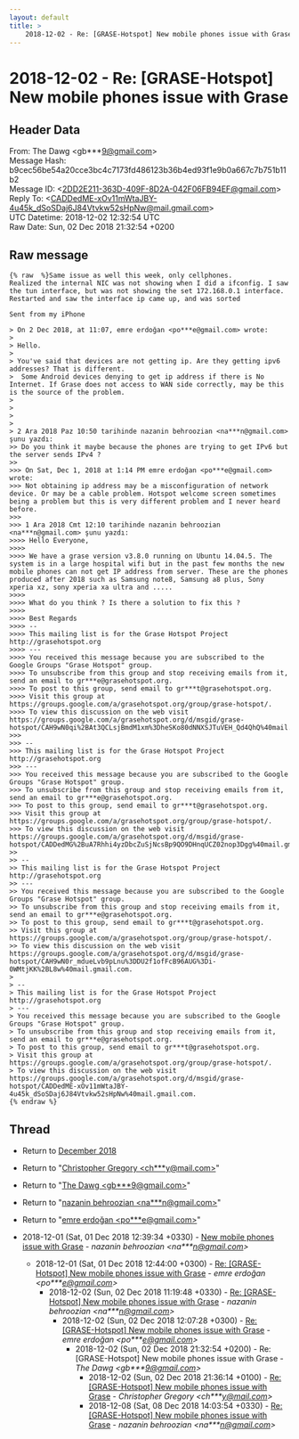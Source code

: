 ```yaml
---
layout: default
title: >
    2018-12-02 - Re: [GRASE-Hotspot] New mobile phones issue with Grase
---
```


# 2018-12-02 - Re: [GRASE-Hotspot] New mobile phones issue with Grase

## Header Data

From: The Dawg \<gb***9@gmail.com\><br>
Message Hash: b9cec56be54a20cce3bc4c7173fd486123b36b4ed93f1e9b0a667c7b751b11b2<br>
Message ID: \<2DD2E211-363D-409F-8D2A-042F06FB94EF@gmail.com\><br>
Reply To: \<CADDedME-xOv11mWtaJBY-4u45k_dSoSDaj6J84Vtvkw52sHpNw@mail.gmail.com\><br>
UTC Datetime: 2018-12-02 12:32:54 UTC<br>
Raw Date: Sun, 02 Dec 2018 21:32:54 +0200<br>

## Raw message

```
{% raw  %}Same issue as well this week, only cellphones.
Realized the internal NIC was not showing when I did a ifconfig. I saw the tun interface, but was not showing the set 172.168.0.1 interface. Restarted and saw the interface ip came up, and was sorted

Sent from my iPhone

> On 2 Dec 2018, at 11:07, emre erdoğan <po***e@gmail.com> wrote:
> 
> Hello.
> 
> You've said that devices are not getting ip. Are they getting ipv6 addresses? That is different. 
>  Some Android devices denying to get ip address if there is No Internet. If Grase does not access to WAN side correctly, may be this is the source of the problem. 
> 
> 
> 
> 
> 2 Ara 2018 Paz 10:50 tarihinde nazanin behroozian <na***n@gmail.com> şunu yazdı:
>> Do you think it maybe because the phones are trying to get IPv6 but the server sends IPv4 ? 
>> 
>>> On Sat, Dec 1, 2018 at 1:14 PM emre erdoğan <po***e@gmail.com> wrote:
>>> Not obtaining ip address may be a misconfiguration of network device. Or may be a cable problem. Hotspot welcome screen sometimes being a problem but this is very different problem and I never heard before. 
>>> 
>>> 1 Ara 2018 Cmt 12:10 tarihinde nazanin behroozian <na***n@gmail.com> şunu yazdı:
>>>> Hello Everyone,
>>>> 
>>>> We have a grase version v3.8.0 running on Ubuntu 14.04.5. The system is in a large hospital wifi but in the past few months the new mobile phones can not get IP address from server. These are the phones produced after 2018 such as Samsung note8, Samsung a8 plus, Sony xperia xz, sony xperia xa ultra and .....
>>>> 
>>>> What do you think ? Is there a solution to fix this ?
>>>> 
>>>> Best Regards
>>>> -- 
>>>> This mailing list is for the Grase Hotspot Project http://grasehotspot.org
>>>> --- 
>>>> You received this message because you are subscribed to the Google Groups "Grase Hotspot" group.
>>>> To unsubscribe from this group and stop receiving emails from it, send an email to gr***e@grasehotspot.org.
>>>> To post to this group, send email to gr***t@grasehotspot.org.
>>>> Visit this group at https://groups.google.com/a/grasehotspot.org/group/grase-hotspot/.
>>>> To view this discussion on the web visit https://groups.google.com/a/grasehotspot.org/d/msgid/grase-hotspot/CAH9wN0qi%2BAt3QCLsjBmdM1xm%3DheSKo80dNNXSJTuVEH_Qd4QhQ%40mail.gmail.com.
>>> 
>>> -- 
>>> This mailing list is for the Grase Hotspot Project http://grasehotspot.org
>>> --- 
>>> You received this message because you are subscribed to the Google Groups "Grase Hotspot" group.
>>> To unsubscribe from this group and stop receiving emails from it, send an email to gr***e@grasehotspot.org.
>>> To post to this group, send email to gr***t@grasehotspot.org.
>>> Visit this group at https://groups.google.com/a/grasehotspot.org/group/grase-hotspot/.
>>> To view this discussion on the web visit https://groups.google.com/a/grasehotspot.org/d/msgid/grase-hotspot/CADDedMG%2BuA7Rhhi4yzDbcZuSjNcsBp9QO9DHnqUCZ02nop3Dgg%40mail.gmail.com.
>> 
>> -- 
>> This mailing list is for the Grase Hotspot Project http://grasehotspot.org
>> --- 
>> You received this message because you are subscribed to the Google Groups "Grase Hotspot" group.
>> To unsubscribe from this group and stop receiving emails from it, send an email to gr***e@grasehotspot.org.
>> To post to this group, send email to gr***t@grasehotspot.org.
>> Visit this group at https://groups.google.com/a/grasehotspot.org/group/grase-hotspot/.
>> To view this discussion on the web visit https://groups.google.com/a/grasehotspot.org/d/msgid/grase-hotspot/CAH9wN0r_mdueLvb9pLnu%3DDU2f1ofFcB96AUG%3Di-0WMtjKK%2BL8w%40mail.gmail.com.
> 
> -- 
> This mailing list is for the Grase Hotspot Project http://grasehotspot.org
> --- 
> You received this message because you are subscribed to the Google Groups "Grase Hotspot" group.
> To unsubscribe from this group and stop receiving emails from it, send an email to gr***e@grasehotspot.org.
> To post to this group, send email to gr***t@grasehotspot.org.
> Visit this group at https://groups.google.com/a/grasehotspot.org/group/grase-hotspot/.
> To view this discussion on the web visit https://groups.google.com/a/grasehotspot.org/d/msgid/grase-hotspot/CADDedME-xOv11mWtaJBY-4u45k_dSoSDaj6J84Vtvkw52sHpNw%40mail.gmail.com.
{% endraw %}
```

## Thread

+ Return to [December 2018](/archive/2018/12)

+ Return to "[Christopher Gregory <ch***y<span>@</span>mail.com>](/authors/ch___y_at_mail_com)"
+ Return to "[The Dawg <gb***9<span>@</span>gmail.com>](/authors/gb___9_at_gmail_com)"
+ Return to "[nazanin behroozian <na***n<span>@</span>gmail.com>](/authors/na___n_at_gmail_com)"
+ Return to "[emre erdoğan <po***e<span>@</span>gmail.com>](/authors/po___e_at_gmail_com)"

+ 2018-12-01 (Sat, 01 Dec 2018 12:39:34 +0330) - [New mobile phones issue with Grase](/archive/2018/12/d2fe2a1298f7fc72b72e606abaf33af22be8e0b6da64bb66cffc77cfe118b69e) - _nazanin behroozian \<na***n@gmail.com\>_
  + 2018-12-01 (Sat, 01 Dec 2018 12:44:00 +0300) - [Re: [GRASE-Hotspot] New mobile phones issue with Grase](/archive/2018/12/15f167928d33cf58abf5e15749bb5aadd196cbc37ec47b77c60ab150c5816b26) - _emre erdoğan \<po***e@gmail.com\>_
    + 2018-12-02 (Sun, 02 Dec 2018 11:19:48 +0330) - [Re: [GRASE-Hotspot] New mobile phones issue with Grase](/archive/2018/12/b4c064eb7c62314cfb64b95b8efa503370662698202d8ad360a284c1f63bf506) - _nazanin behroozian \<na***n@gmail.com\>_
      + 2018-12-02 (Sun, 02 Dec 2018 12:07:28 +0300) - [Re: [GRASE-Hotspot] New mobile phones issue with Grase](/archive/2018/12/f67a9368da60e5e32e67a82c1f239d4ef746c04600761f745d7987941678fc86) - _emre erdoğan \<po***e@gmail.com\>_
        + 2018-12-02 (Sun, 02 Dec 2018 21:32:54 +0200) - Re: [GRASE-Hotspot] New mobile phones issue with Grase - _The Dawg \<gb***9@gmail.com\>_
          + 2018-12-02 (Sun, 02 Dec 2018 21:36:14 +0100) - [Re: [GRASE-Hotspot] New mobile phones issue with Grase](/archive/2018/12/ba8475c2f6117990ca646afc374471fc40a10ad703a5a9523ee6e7d36062520e) - _Christopher Gregory \<ch***y@mail.com\>_
          + 2018-12-08 (Sat, 08 Dec 2018 14:03:54 +0330) - [Re: [GRASE-Hotspot] New mobile phones issue with Grase](/archive/2018/12/d0ed8c9c093426a6070056f7d60dea7c420907e2451cb87945e6474cd35d2c77) - _nazanin behroozian \<na***n@gmail.com\>_

